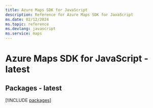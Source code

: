 ```yaml
---
title: Azure Maps SDK for JavaScript
description: Reference for Azure Maps SDK for JavaScript
ms.date: 02/12/2024
ms.topic: reference
ms.devlang: javascript
ms.service: maps
---
```

# Azure Maps SDK for JavaScript - latest
## Packages - latest
[!INCLUDE [packages](maps-index.md)]